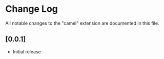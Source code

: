 # Change Log

All notable changes to the "camel" extension are documented in this file.

## [0.0.1]

- Initial release